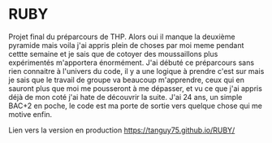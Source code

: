 # RUBY
Projet final du préparcours de THP. Alors oui il manque la deuxième pyramide mais voila j'ai appris plein de choses par moi meme pendant cettte semaine et je sais que de cotoyer des moussaillons plus expérimentés m'apportera énormément. J'ai débuté ce préparcours sans rien connaitre à l'univers du code, il y a une logique à prendre c'est sur mais je sais que le travail de groupe va beaucoup m'apprendre, ceux qui en sauront plus que moi me pousseront à me dépasser, et vu ce que j'ai appris déjà de mon coté j'ai hate de découvrir la suite. J'ai 24 ans, un simple BAC+2 en poche, le code est ma porte de sortie vers quelque chose qui me motive enfin. 

Lien vers la version en production https://tanguy75.github.io/RUBY/
